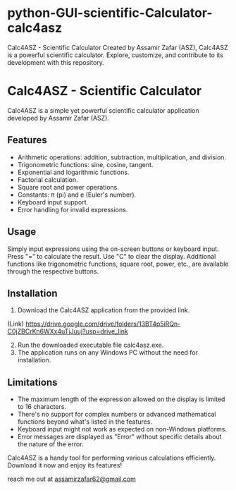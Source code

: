 # python-GUI-scientific-Calculator-calc4asz
Calc4ASZ - Scientific Calculator  Created by Assamir Zafar (ASZ), Calc4ASZ is a powerful scientific calculator. Explore, customize, and contribute to its development with this repository.



# Calc4ASZ - Scientific Calculator

Calc4ASZ is a simple yet powerful scientific calculator application developed by Assamir Zafar (ASZ).

## Features

- Arithmetic operations: addition, subtraction, multiplication, and division.
- Trigonometric functions: sine, cosine, tangent.
- Exponential and logarithmic functions.
- Factorial calculation.
- Square root and power operations.
- Constants: π (pi) and e (Euler's number).
- Keyboard input support.
- Error handling for invalid expressions.

## Usage

Simply input expressions using the on-screen buttons or keyboard input.
Press "=" to calculate the result.
Use "C" to clear the display.
Additional functions like trigonometric functions, square root, power, etc., are available through the respective buttons.

## Installation

1. Download the Calc4ASZ application from the provided link.

(Link)  https://drive.google.com/drive/folders/13BT4p5iRQn-C0jZBCrKn6WXx4uTjJuuj?usp=drive_link
                                                          
2. Run the downloaded executable file calc4asz.exe.
3. The application runs on any Windows PC without the need for installation.

## Limitations

- The maximum length of the expression allowed on the display is limited to 16 characters.
- There's no support for complex numbers or advanced mathematical functions beyond what's listed in the features.
- Keyboard input might not work as expected on non-Windows platforms.
- Error messages are displayed as "Error" without specific details about the nature of the error.


Calc4ASZ is a handy tool for performing various calculations efficiently. Download it now and enjoy its features!

reach me out at assamirzafar62@gmail.com
